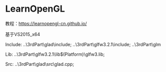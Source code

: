 # LearnOpenGL



教程：https://learnopengl-cn.github.io/

基于VS2015_x64


Include:
..\3rdPart\glad\include;
..\3rdPart\glfw3.2.1\include;
..\3rdPart\glm


Lib:
..\3rdPart\glfw3.2.1\lib\$(Platform)\glfw3.lib;

Src:
..\3rdPart\glad\src\glad.cpp;

